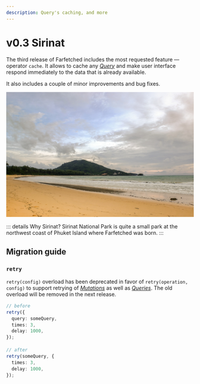 ```yaml
---
description: Query's caching, and more
---
```


# v0.3 Sirinat

The third release of Farfetched includes the most requested feature — operator `cache`. It allows to cache any [_Query_](/api/primitives/query) and make user interface respond immediately to the data that is already available.

It also includes a couple of minor improvements and bug fixes.

![Sirinat](./sirinat.jpg)

::: details Why Sirinat?
Sirinat National Park is quite a small park at the northwest coast of Phuket Island where Farfetched was born.
:::

## Migration guide

### `retry`

`retry(config)` overload has been deprecated in favor of `retry(operation, config)` to support retrying of [_Mutations_](/api/primitives/mutation) as well as [_Queries_](/api/primitives/query). The old overload will be removed in the next release.

```ts
// before
retry({
  query: someQuery,
  times: 3,
  delay: 1000,
});

// after
retry(someQuery, {
  times: 3,
  delay: 1000,
});
```

<!--@include: ./0-3.changelog.md-->
